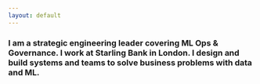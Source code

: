 ```yaml
---
layout: default
---
```

### I am a strategic engineering leader covering ML Ops & Governance. I work at Starling Bank in London. I design and build systems and teams to solve business problems with data and ML.
